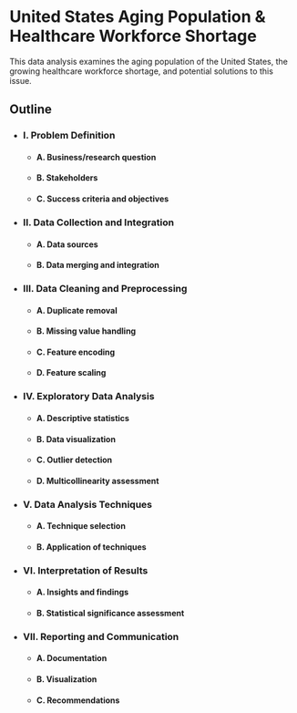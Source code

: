# United States Aging Population & Healthcare Workforce Shortage
This data analysis examines the aging population of the United States, the growing healthcare workforce shortage, and potential solutions to this issue.

## Outline

- ### I. Problem Definition
  - #### A. Business/research question
  - #### B. Stakeholders
  - #### C. Success criteria and objectives
- ### II. Data Collection and Integration
  - #### A. Data sources
  - #### B. Data merging and integration

- ### III. Data Cleaning and Preprocessing
  - #### A. Duplicate removal
  - #### B. Missing value handling
  - #### C. Feature encoding
  - #### D. Feature scaling

- ### IV. Exploratory Data Analysis
  - #### A. Descriptive statistics
  - #### B. Data visualization
  - #### C. Outlier detection
  - #### D. Multicollinearity assessment

- ### V. Data Analysis Techniques
  - #### A. Technique selection
  - #### B. Application of techniques

- ### VI. Interpretation of Results
  - #### A. Insights and findings
  - #### B. Statistical significance assessment

- ### VII. Reporting and Communication
  - #### A. Documentation
  - #### B. Visualization
  - #### C. Recommendations
